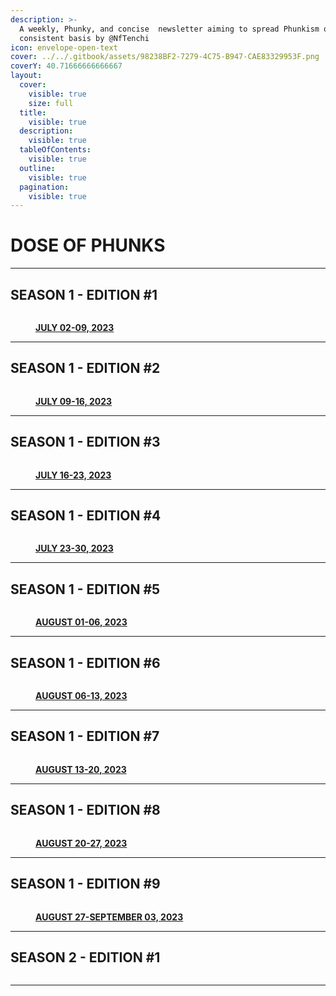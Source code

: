 ```yaml
---
description: >-
  A weekly, Phunky, and concise  newsletter aiming to spread Phunkism on a
  consistent basis by @NfTenchi
icon: envelope-open-text
cover: ../../.gitbook/assets/98238BF2-7279-4C75-B947-CAE83329953F.png
coverY: 40.71666666666667
layout:
  cover:
    visible: true
    size: full
  title:
    visible: true
  description:
    visible: true
  tableOfContents:
    visible: true
  outline:
    visible: true
  pagination:
    visible: true
---
```


# DOSE OF PHUNKS

***

## SEASON 1 - EDITION #1

<figure><img src="../../.gitbook/assets/F0oyovkXsAMVmPx.jpeg" alt=""><figcaption><p><a href="https://twitter.com/NfTenchi/status/1678209496336805888?s=20"><strong>JULY 02-09, 2023</strong></a></p></figcaption></figure>

***

## SEASON 1 - EDITION #2

<figure><img src="../../.gitbook/assets/F1auwVcWcAEO1ni.jpeg" alt=""><figcaption><p><a href="https://twitter.com/NfTenchi/status/1681723668924121103?s=20"><strong>JULY 09-16, 2023</strong></a></p></figcaption></figure>

***

## SEASON 1 - EDITION #3

<figure><img src="../../.gitbook/assets/F1z1eGyWIAU9kI4.jpeg" alt=""><figcaption><p><a href="https://twitter.com/NfTenchi/status/1683483915984535554?s=20"><strong>JULY 16-23, 2023</strong></a></p></figcaption></figure>

***

## SEASON 1 - EDITION #4

<figure><img src="../../.gitbook/assets/F2cVv3qWAAE2iiP.jpeg" alt=""><figcaption><p><a href="https://twitter.com/NfTenchi/status/1686340561282711552?s=20"><strong>JULY 23-30, 2023</strong></a></p></figcaption></figure>

***

## SEASON 1 - EDITION #5

<figure><img src="../../.gitbook/assets/F3C9EJwWQAAI12j.webp" alt=""><figcaption><p><a href="https://twitter.com/nftenchi/status/1689057756555194368"> <strong>AUGUST 01-06, 2023</strong></a></p></figcaption></figure>

***

## SEASON 1 - EDITION #6

<figure><img src="../../.gitbook/assets/F3mCCUzWQAEDz2_.jpeg" alt=""><figcaption><p><a href="https://twitter.com/NfTenchi/status/1691526125984374785?s=20"><strong>AUGUST 06-13, 2023</strong></a></p></figcaption></figure>

***

## SEASON 1 - EDITION #7

<figure><img src="../../.gitbook/assets/F4Lgdg9X0AA9PCA.webp" alt=""><figcaption><p><a href="https://twitter.com/NfTenchi/status/1694163238731047195?s=20"><strong>AUGUST 13-20, 2023</strong></a></p></figcaption></figure>

***

## SEASON 1 - EDITION #8

<figure><img src="../../.gitbook/assets/5017b43500770a5fcdac5e85f89e4964aacb9cd5f96735040db9c9f206573c20.webp" alt=""><figcaption><p><a href="https://twitter.com/NfTenchi/status/1699593948811899061?s=20"><strong>AUGUST 20-27, 2023</strong></a></p></figcaption></figure>

***

## SEASON 1 - EDITION #9

<figure><img src="../../.gitbook/assets/65c2ce950db16a10585dc3e9eadce1c1a394d223b32732a438fdddef1356c219.webp" alt=""><figcaption><p><a href="https://twitter.com/NfTenchi/status/1699594606629847108?s=20"><strong>AUGUST 27-SEPTEMBER 03, 2023</strong></a></p></figcaption></figure>

***

## SEASON 2 - EDITION #1

<figure><img src="../../.gitbook/assets/66ce0ac2f091ad7dfa146a83b868bf5075fcd924e85f5bfa4b3876039289b0e3.jpeg" alt=""><figcaption></figcaption></figure>

***
